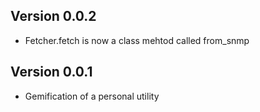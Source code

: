 ## Version 0.0.2

  * Fetcher.fetch is now a class mehtod called from_snmp

## Version 0.0.1

  * Gemification of a personal utility
